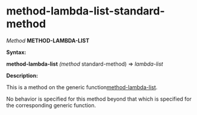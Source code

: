method-lambda-list-standard-method
==================================

*Method* **METHOD-LAMBDA-LIST**

**Syntax:**

**method-lambda-list** *(method* standard-method) => *lambda-list*

**Description:**

This is a method on the generic function[method-lambda-list](/meta-object-protocol/method-lambda-list).

No behavior is specified for this method beyond that which is specified for the corresponding generic function.
